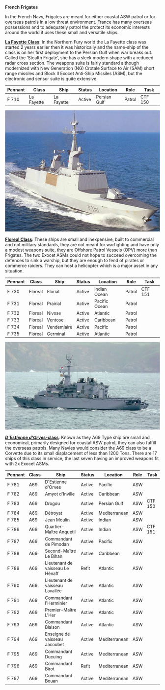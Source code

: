 **French Frigates**

In the French Navy, Frigates are meant for either coastal ASW patrol or
for overseas patrols in a low threat environment. France has many
overseas possessions and to adequately patrol the protect its economic
interests around the world it uses these small and versatile ships.

[**La Fayette
Class**](https://en.wikipedia.org/wiki/La_Fayette-class_frigate): In the
Northern Fury world the La Fayette class was started 2 years earlier
then it was historically and the name-ship of the class is on her first
deployment to the Persian Gulf when war breaks out. Called the ‘Stealth
Frigate’, she has a sleek modern shape with a reduced radar cross
section. The weapons suite is fairly standard although modernized with
New Generation (NG) Crotale Surface to Air (SAM) short range missiles
and Block II Exocet Anti-Ship Missiles (ASM), but the electronic and
sensor suite is quite
extensive.

| **Pennant** | **Class**  | **Ship**   | **Status** | **Location** | **Role** | **Task** |
| ----------- | ---------- | ---------- | ---------- | ------------ | -------- | -------- |
| F 710       | La Fayette | La Fayette | Active     | Persian Gulf | Patrol   | CTF 150  |

![](/assets/images/nato/fr/navy/Frigates/image1.jpg)

[**Floreal
Class**](https://en.wikipedia.org/wiki/Floréal-class_frigate): These
ships are small and inexpensive, built to commercial and not military
standards, they are not meant for warfighting and have only a modest
weapons suite, they are Offshore Patrol Vessels (OPV) more than
Frigates. The two Exocet ASMs could not hope to succeed overcoming the
defences to sink a warship, but they are enough to fend of pirates or
commerce raiders. They can host a helicopter which is a major asset in
any
situation.

| **Pennant** | **Class** | **Ship**    | **Status** | **Location**  | **Role** | **Task** |
| ----------- | --------- | ----------- | ---------- | ------------- | -------- | -------- |
| F 730       | Floreal   | Florial     | Active     | Indian Ocean  | Patrol   | CTF 151  |
| F 731       | Floreal   | Prairial    | Active     | Pacific Ocean | Patrol   |          |
| F 732       | Floreal   | Nivose      | Active     | Atlantic      | Patrol   |          |
| F 733       | Floreal   | Ventose     | Active     | Caribbean     | Patrol   |          |
| F 734       | Floreal   | Vendemiaire | Active     | Pacific       | Patrol   |          |
| F 735       | Floreal   | Germinal    | Active     | Atlantic      | Patrol   |          |

![](/assets/images/nato/fr/navy/Frigates/image2.jpg)

[***D'Estienne
d'Orves*-class**](https://en.wikipedia.org/wiki/D%27Estienne_d%27Orves-class_aviso):
Known as they A69 Type ship are small and economical, primarily designed
for coastal ASW patrol, they can also fulfill the overseas patrols. Many
Navies would consider the A69 class to be a Corvette due to its small
displacement of less than 1200 Tons. There are 17 ships of this class in
service, the last seven having an improved weapons fit with 2x Exocet
ASMs.

| **Pennant** | **Class** | **Ship**                         | **Status** | **Location**  | **Role** | **Task** |
| ----------- | --------- | -------------------------------- | ---------- | ------------- | -------- | -------- |
| F 781       | A69       | D'Estienne d'Orves               | Active     | Pacific       | ASW      |          |
| F 782       | A69       | Amyot d'Inville                  | Active     | Caribbean     | ASW      |          |
| F 783       | A69       | Drogou                           | Active     | Persian Gulf  | ASW      | CTF 150  |
| F 784       | A69       | Détroyat                         | Active     | Mediterranean | ASW      |          |
| F 785       | A69       | Jean Moulin                      | Active     | Indian        | ASW      |          |
| F 786       | A69       | Quartier-Maître Anquetil         | Active     | Indian        | ASW      | CTF 151  |
| F 787       | A69       | Commandant de Pimodan            | Active     | Pacific       | ASW      |          |
| F 788       | A69       | Second-Maître Le Bihan           | Active     | Caribbean     | ASW      |          |
| F 789       | A69       | Lieutenant de vaisseau Le Hénaff | Refit      | Atlantic      | ASW      |          |
| F 790       | A69       | Lieutenant de vaisseau Lavallée  | Active     | Atlantic      | ASW      |          |
| F 791       | A69       | Commandant l'Herminier           | Active     | Atlantic      | ASW      |          |
| F 792       | A69       | Premier-Maître L'Her             | Active     | Atlantic      | ASW      |          |
| F 793       | A69       | Commandant Blaison               | Active     | Atlantic      | ASW      |          |
| F 794       | A69       | Enseigne de vaisseau Jacoubet    | Active     | Mediterranean | ASW      |          |
| F 795       | A69       | Commandant Ducuing               | Active     | Mediterranean | ASW      |          |
| F 796       | A69       | Commandant Birot                 | Refit      | Mediterranean | ASW      |          |
| F 797       | A69       | Commandant Bouan                 | Active     | Mediterranean | ASW      |          |
